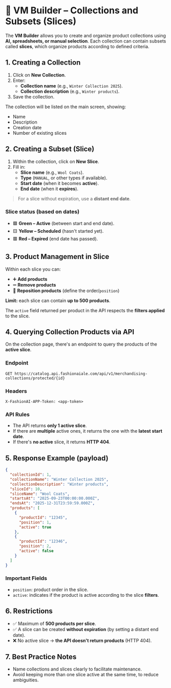 # 📘 VM Builder – Collections and Subsets (Slices)

The **VM Builder** allows you to create and organize product collections using **AI, spreadsheets, or manual selection**.
Each collection can contain subsets called **slices**, which organize products according to defined criteria.

## 1. Creating a Collection

1. Click on **New Collection**.
2. Enter:
   - **Collection name** (e.g., `Winter Collection 2025`).
   - **Collection description** (e.g., `Winter products`).
3. Save the collection.

The collection will be listed on the main screen, showing:
- Name
- Description
- Creation date
- Number of existing slices

## 2. Creating a Subset (Slice)

1. Within the collection, click on **New Slice**.
2. Fill in:
   - **Slice name** (e.g., `Wool Coats`).
   - **Type** (`MANUAL`, or other types if available).
   - **Start date** (when it becomes **active**).
   - **End date** (when it **expires**).

> For a slice without expiration, use a **distant end date**.

### Slice status (based on dates)
- 🟩 **Green – Active** (between start and end date).
- 🟨 **Yellow – Scheduled** (hasn't started yet).
- 🟥 **Red – Expired** (end date has passed).

## 3. Product Management in Slice

Within each slice you can:
- ➕ **Add products**
- ➖ **Remove products**
- 🔀 **Reposition products** (define the order/`position`)

**Limit:** each slice can contain **up to 500 products**.

The `active` field returned per product in the API respects the **filters applied** to the slice.

## 4. Querying Collection Products via API

On the collection page, there's an endpoint to query the products of the **active slice**.

### Endpoint
```http
GET https://catalog.api.fashionaiale.com/api/v1/merchandising-collections/protected/{id}
```

### Headers
```http
X-FashionAI-APP-Token: <app-token>
```

### API Rules
- The API returns **only 1 active slice**.
- If there are **multiple** active ones, it returns the one with the **latest start date**.
- If there's **no active** slice, it returns **HTTP 404**.

## 5. Response Example (payload)

```json
{
  "collectionId": 1,
  "collectionName": "Winter Collection 2025",
  "collectionDescription": "Winter products",
  "sliceId": 10,
  "sliceName": "Wool Coats",
  "startsAt": "2025-09-23T00:00:00.000Z",
  "endsAt": "2025-12-31T23:59:59.000Z",
  "products": [
    {
      "productId": "12345",
      "position": 1,
      "active": true
    },
    {
      "productId": "12346",
      "position": 2,
      "active": false
    }
  ]
}
```

### Important Fields
- `position`: product order in the slice.
- `active`: indicates if the product is active according to the slice **filters**.

## 6. Restrictions

- ✅ Maximum of **500 products per slice**.
- ✅ A slice can be created **without expiration** (by setting a distant end date).
- ❌ No active slice → **the API doesn't return products** (HTTP 404).

## 7. Best Practice Notes

- Name collections and slices clearly to facilitate maintenance.
- Avoid keeping more than one slice active at the same time, to reduce ambiguities.